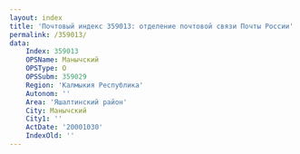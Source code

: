 ```yaml
---
layout: index
title: 'Почтовый индекс 359013: отделение почтовой связи Почты России'
permalink: /359013/
data:
    Index: 359013
    OPSName: Манычский
    OPSType: О
    OPSSubm: 359029
    Region: 'Калмыкия Республика'
    Autonom: ''
    Area: 'Яшалтинский район'
    City: Манычский
    City1: ''
    ActDate: '20001030'
    IndexOld: ''
---
```

